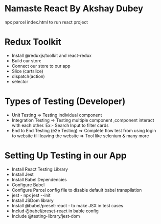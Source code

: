 # Namaste React **By Akshay Dubey**

npx parcel index.html
 to run react project 

# Redux Toolkit
 - Install @reduxjs/toolkit and  react-redux
 - Build our store
 - Connect  our store to our app
 - Slice  (cartslice)
 - dispatch(action)
 - selector

 # Types of Testing (Developer)
 -  Unit Testing
    => Testing individual component
 - Integration Testing
    => Testing multiple component ,component interact with each other. Ex:- Search Input to filter cards     
 - End to End Testing (e2e Testing)
    => Complete flow test from using login to website till leaving the website
    => Tool like selenium & many more

# Setting Up Testing in our App
 - Install React  Testing Library
 - Install Jest
 - Install  Babel Dependencies
 - Configure Babel
 - Configure Parcel  config  file to disable default  babel transpilation
 - jest  - npx jest --init
 - Install JSDom library
 - Install @babel/preset-react - to make  JSX in test cases
 - Includ @babel/preset-react in bable config
 - Include @testing-library/jest-dom 